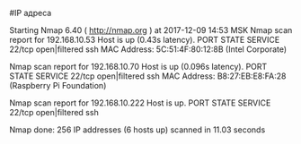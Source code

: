 #IP адреса <a name="99"></a>

Starting Nmap 6.40 ( http://nmap.org ) at 2017-12-09 14:53 MSK
Nmap scan report for 192.168.10.53
Host is up (0.43s latency).
PORT   STATE         SERVICE
22/tcp open|filtered ssh
MAC Address: 5C:51:4F:80:12:8B (Intel Corporate)

Nmap scan report for 192.168.10.70
Host is up (0.096s latency).
PORT   STATE         SERVICE
22/tcp open|filtered ssh
MAC Address: B8:27:EB:E8:FA:28 (Raspberry Pi Foundation)

Nmap scan report for 192.168.10.222
Host is up.
PORT   STATE         SERVICE
22/tcp open|filtered ssh

Nmap done: 256 IP addresses (6 hosts up) scanned in 11.03 seconds
